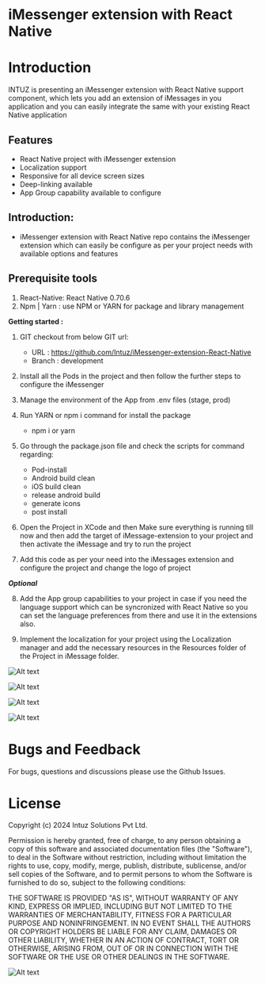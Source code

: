# iMessenger extension with React Native

# Introduction
INTUZ is presenting an iMessenger extension with React Native support component, which lets you add an extension of iMessages in you application and you can easily integrate the same with your existing React Native application

## Features
 - React Native project with iMessenger extension
 - Localization support
 - Responsive for all device screen sizes 
 - Deep-linking available
 - App Group capability available to configure

## Introduction:
- iMessenger extension with React Native repo contains the iMessenger extension which can easily be configure as per your project needs with available options and features

## Prerequisite tools

1. React-Native: React Native 0.70.6
2. Npm | Yarn : use NPM or YARN for package and library management

**Getting started :** 

1. GIT checkout from below GIT url:
    - URL : https://github.com/Intuz/iMessenger-extension-React-Native
    - Branch : development

2. Install all the Pods in the project and then follow the further steps to configure the iMessenger

3. Manage the environment of the App from .env files (stage, prod)

4. Run YARN or npm i command for install the package
    - npm i or yarn

5. Go through the package.json file and check the scripts for command regarding:
	- Pod-install
    - Android build clean
    - iOS build clean
    - release android build
    - generate icons
    - post install

6.  Open the Project in XCode and then Make sure everything is running till now and then add the target of iMessage-extension to your project and then activate the iMessage and try to run the project

7. Add this code as per your need into the iMessages extension and configure the project and change the logo of project

***Optional***

8. Add the App group capabilities to your project in case if you need the language support which can be syncronized with React Native so you can set the language preferences from there and use it in the extensions also.

9. Implement the localization for your project using the Localization manager and add the necessary resources in the Resources folder of the Project in iMessage folder.

![Alt text](./screenshots/Home.png?raw=true "Home Screen")

![Alt text](./screenshots/Cover.png?raw=true "Cover page imessenger Screen")

![Alt text](./screenshots/SmallPreview.png?raw=true "Smaller preview Screen")

![Alt text](./screenshots/LargePreview.png?raw=true "Smaller preview Screen")


# Bugs and Feedback
For bugs, questions and discussions please use the Github Issues.

# License

Copyright (c) 2024 Intuz Solutions Pvt Ltd.

Permission is hereby granted, free of charge, to any person obtaining a copy of this software and associated documentation files (the "Software"), to deal in the Software without restriction, including without limitation the rights to use, copy, modify, merge, publish, distribute, sublicense, and/or sell copies of the Software, and to permit persons to whom the Software is furnished to do so, subject to the following conditions:

THE SOFTWARE IS PROVIDED "AS IS", WITHOUT WARRANTY OF ANY KIND, EXPRESS OR IMPLIED, INCLUDING BUT NOT LIMITED TO THE WARRANTIES OF MERCHANTABILITY, FITNESS FOR A PARTICULAR PURPOSE AND NONINFRINGEMENT. IN NO EVENT SHALL THE AUTHORS OR COPYRIGHT HOLDERS BE LIABLE FOR ANY CLAIM, DAMAGES OR OTHER LIABILITY, WHETHER IN AN ACTION OF CONTRACT, TORT OR OTHERWISE, ARISING FROM, OUT OF OR IN CONNECTION WITH THE SOFTWARE OR THE USE OR OTHER DEALINGS IN THE SOFTWARE.

![Alt text](./screenshots/logo.jpg?raw=true "Intuz logo")